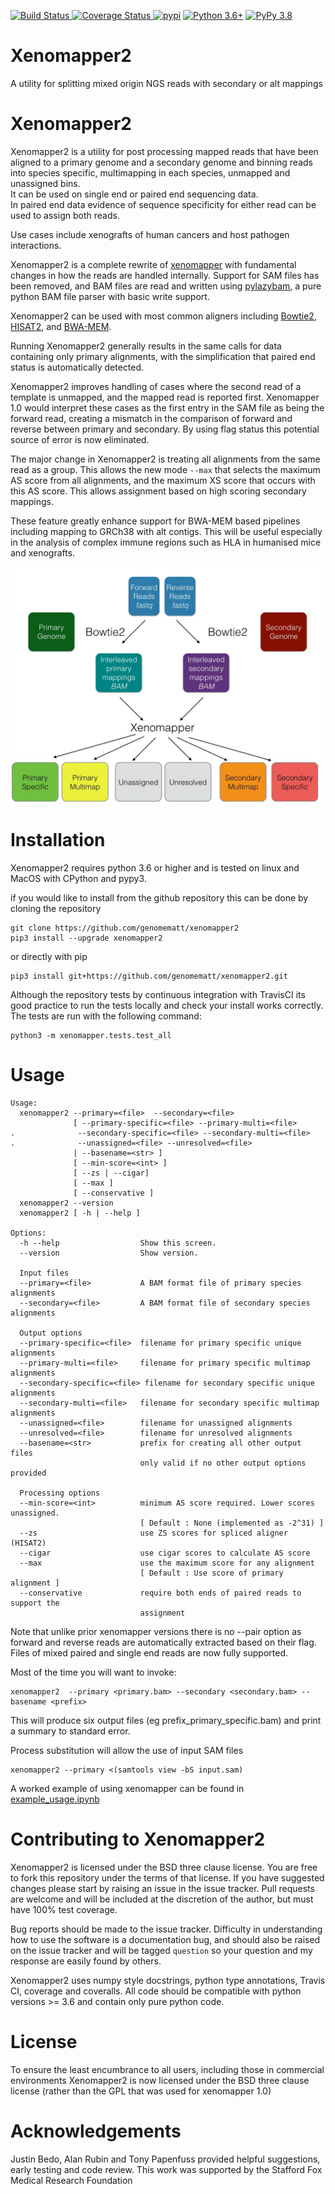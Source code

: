 [![Build Status](https://travis-ci.org/genomematt/xenomapper2.svg?branch=master)
](https://travis-ci.org/genomematt/xenomapper2)
[![Coverage Status](https://coveralls.io/repos/genomematt/xenomapper/badge.svg)
](https://coveralls.io/r/genomematt/xenomapper2)
[![pypi](https://img.shields.io/pypi/v/xenomapper2.svg)](https://pypi.python.org/pypi/xenomapper2/)
[![Python 3.6+](https://img.shields.io/badge/python-3.6+-blue.svg)](https://www.python.org/downloads/)
[![PyPy 3.8](https://img.shields.io/badge/PyPy-3.8-brightgreen)](https://www.pypy.org)

# Xenomapper2
A utility for splitting mixed origin NGS reads with secondary or alt mappings

Xenomapper2
==========

Xenomapper2 is a utility for post processing mapped reads that have been aligned to a primary genome and a secondary 
genome and binning reads into species specific, multimapping in each species, unmapped and unassigned bins.  
It can be used on single end or paired end sequencing data.  
In paired end data evidence of sequence specificity for either read can be used to assign both reads.

Use cases include xenografts of human cancers and host pathogen interactions.

Xenomapper2 is a complete rewrite of [xenomapper](https://github.com/genomematt/xenomapper) with fundamental changes in 
how the reads are handled internally.
Support for SAM files has been removed, and BAM files are read and written using 
[pylazybam](https://github.com/genomematt/pylazybam), a pure python BAM file parser with basic write support.

Xenomapper2 can be used with most common aligners including 
[Bowtie2](http://bowtie-bio.sourceforge.net/bowtie2/index.shtml), 
[HISAT2](https://ccb.jhu.edu/software/hisat2/), and 
[BWA-MEM](https://github.com/lh3/bwa).

Running Xenomapper2 generally results in the same calls for data containing only primary alignments, with the 
simplification that paired end status is automatically detected.

Xenomapper2 improves handling of cases where the second read of a template is unmapped, and the mapped read is reported 
first. Xenomapper 1.0 would interpret these cases as the first entry in the SAM file as being the forward read, 
creating a mismatch in the comparison of forward and reverse between primary and secondary. By using flag status this 
potential source of error is now eliminated.

The major change in Xenomapper2 is treating all alignments from the same read as a group. This allows the new mode 
`--max` that selects the maximum AS score from all alignments, and the maximum XS score that occurs with this AS score.
This allows assignment based on high scoring secondary mappings.

These feature greatly enhance support for BWA-MEM based pipelines including mapping to GRCh38 with alt contigs. This
will be useful especially in the analysis of complex immune regions such as HLA in humanised mice and xenografts.

![Schematic of Xenomapper Use](/schematic.jpg "Schematic of Xenomapper Use")

Installation
============
Xenomapper2 requires python 3.6 or higher and is tested on linux and MacOS with CPython and pypy3.

<!--Installing from the Python Package Index with pip is the easiest option:

    pip3 install xenomapper2
    
Alternatively -->if you would like to install from the github repository this can be done by cloning the repository

    git clone https://github.com/genomematt/xenomapper2
    pip3 install --upgrade xenomapper2
    
or directly with pip

    pip3 install git+https://github.com/genomematt/xenomapper2.git
	
Although the repository tests by continuous integration with TravisCI its good practice to run the tests locally and 
check your install works correctly.  The tests are run with the following command:

    python3 -m xenomapper.tests.test_all

Usage
=====

    Usage:
      xenomapper2 --primary=<file>  --secondary=<file>
                  [ --primary-specific=<file> --primary-multi=<file>
    .              --secondary-specific=<file> --secondary-multi=<file>
    .              --unassigned=<file> --unresolved=<file>
                  | --basename=<str> ]
                  [ --min-score=<int> ]
                  [ --zs | --cigar]
                  [ --max ]
                  [ --conservative ]
      xenomapper2 --version
      xenomapper2 [ -h | --help ]
    
    Options:
      -h --help                  Show this screen.
      --version                  Show version.
    
      Input files
      --primary=<file>           A BAM format file of primary species alignments
      --secondary=<file>         A BAM format file of secondary species alignments
    
      Output options
      --primary-specific=<file>  filename for primary specific unique alignments
      --primary-multi=<file>     filename for primary specific multimap alignments
      --secondary-specific=<file> filename for secondary specific unique alignments
      --secondary-multi=<file>   filename for secondary specific multimap alignments
      --unassigned=<file>        filename for unassigned alignments
      --unresolved=<file>        filename for unresolved alignments
      --basename=<str>           prefix for creating all other output files
                                 only valid if no other output options provided
    
      Processing options
      --min-score=<int>          minimum AS score required. Lower scores unassigned.
                                 [ Default : None (implemented as -2^31) ]
      --zs                       use ZS scores for spliced aligner (HISAT2)
      --cigar                    use cigar scores to calculate AS score
      --max                      use the maximum score for any alignment
                                 [ Default : Use score of primary alignment ]
      --conservative             require both ends of paired reads to support the
                                 assignment

Note that unlike prior xenomapper versions there is no --pair option as forward
and reverse reads are automatically extracted based on their flag. Files of
mixed paired and single end reads are now fully supported.

Most of the time you will want to invoke:

    xenomapper2  --primary <primary.bam> --secondary <secondary.bam> --basename <prefix>
    
This will produce six output files (eg prefix_primary_specific.bam) and print a summary to standard error.

Process substitution will allow the use of input SAM files

    xenomapper2 --primary <(samtools view -bS input.sam)
     
A worked example of using xenomapper can be found in [example_usage.ipynb](example_usage.ipynb)

Contributing to Xenomapper2
=========================
Xenomapper2 is licensed under the BSD three clause license.  You are free to fork this repository under the terms of 
that license.  If you have suggested changes please start by raising an issue in the issue tracker.  Pull requests are 
welcome and will be included at the discretion of the author, but must have 100% test coverage.

Bug reports should be made to the issue tracker.  Difficulty in understanding how to use the software is a documentation
 bug, and should also be raised on the issue tracker and will be tagged `question` so your question and my response are 
easily found by others.

Xenomapper2 uses numpy style docstrings, python type annotations, Travis CI, coverage and coveralls. All code should be
compatible with python versions >= 3.6 and contain only pure python code.

License
=======
To ensure the least encumbrance to all users, including those in commercial environments Xenomapper2 is now licensed 
under the BSD three clause license (rather than the GPL that was used for xenomapper 1.0)

Acknowledgements
================
Justin Bedo, Alan Rubin and Tony Papenfuss provided helpful suggestions, early testing and code review.
This work was supported by the Stafford Fox Medical Research Foundation